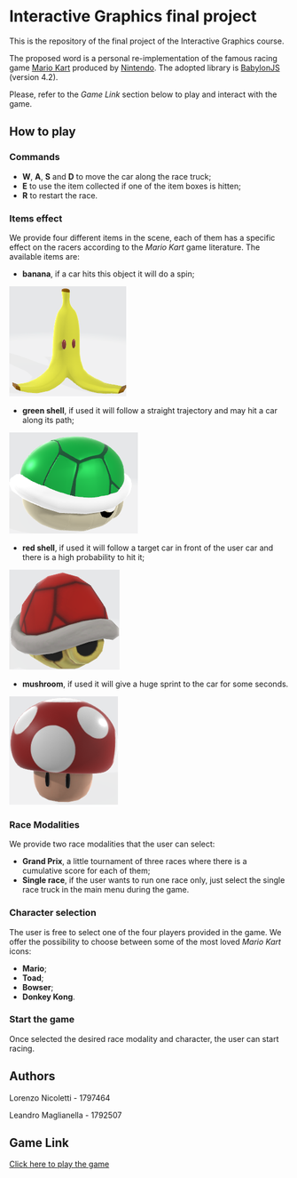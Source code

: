 # Interactive Graphics final project

This is the repository of the final project of the Interactive Graphics course.

The proposed word is a personal re-implementation of the famous racing game [Mario Kart](https://it.wikipedia.org/wiki/Mario_Kart) produced by [Nintendo](https://www.nintendo.com/). The adopted library is [BabylonJS](https://www.babylonjs.com/) (version 4.2).

Please, refer to the *Game Link* section below to play and interact with the game.

## How to play

### Commands

- **W**, **A**, **S** and **D** to move the car along the race truck;
- **E** to use the item collected if one of the item boxes is hitten;
- **R** to restart the race.

### Items effect

We provide four different items in the scene, each of them has a specific effect on the racers according to the *Mario Kart* game literature. The available items are:
- **banana**, if a car hits this object it will do a spin;

![banana](./images/banana.png)
- **green shell**, if used it will follow a straight trajectory and may hit a car along its path;

![green shell](./images/green_shell.png)
- **red shell**, if used it will follow a target car in front of the user car and there is a high probability to hit it;

![red shell](./images/red_shell.png)
- **mushroom**, if used it will give a huge sprint to the car for some seconds.

![green shell](./images/mushroom.png)

### Race Modalities

We provide two race modalities that the user can select:
- **Grand Prix**, a little tournament of three races where there is a cumulative score for each of them;
- **Single race**, if the user wants to run one race only, just select the single race truck in the main menu during the game.

### Character selection

The user is free to select one of the four players provided in the game. We offer the possibility to choose between some of the most loved *Mario Kart* icons:
- **Mario**;
- **Toad**;
- **Bowser**;
- **Donkey Kong**.

### Start the game

Once selected the desired race modality and character, the user can start racing. 

## Authors

Lorenzo Nicoletti - 1797464

Leandro Maglianella - 1792507

## Game Link

[Click here to play the game](https://sapienzainteractivegraphicscourse.github.io/final-project-ll-team/)

